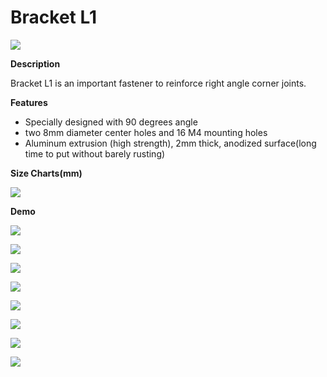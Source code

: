 # Bracket L1

![](../../../../.gitbook/assets/0%20%2854%29.jpeg)

**Description**

Bracket L1 is an important fastener to reinforce right angle corner joints.

**Features**

* Specially designed with 90 degrees angle
* two 8mm diameter center holes and 16 M4 mounting holes
* Aluminum extrusion \(high strength\), 2mm thick, anodized surface\(long time to put without barely rusting\)

**Size Charts\(mm\)**

![](../../../../.gitbook/assets/1%20%2820%29.jpeg)

**Demo**

![](../../../../.gitbook/assets/2%20%2842%29.jpeg)

![](../../../../.gitbook/assets/3%20%2818%29.jpeg)

![](../../../../.gitbook/assets/4%20%288%29.jpeg)

![](../../../../.gitbook/assets/5%20%288%29.jpeg)

![](../../../../.gitbook/assets/6%20%2814%29.jpeg)

![](../../../../.gitbook/assets/7%20%285%29.jpeg)

![](../../../../.gitbook/assets/8%20%282%29.jpeg)

![](../../../../.gitbook/assets/9.jpeg)

